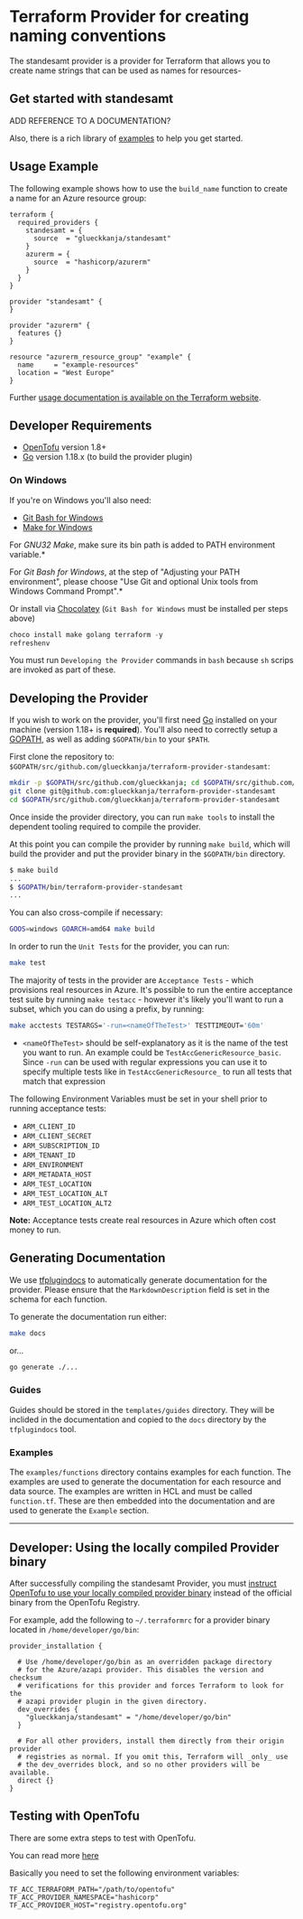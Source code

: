 # Terraform Provider for creating naming conventions

The standesamt provider is a provider for Terraform that allows you to create name strings that can be used as names for resources-  

## Get started with standesamt

ADD REFERENCE TO A DOCUMENTATION?

Also, there is a rich library of [examples](https://github.com/glueckkanja/terraform-provider-standesamt/tree/main/examples) to help you get started.

## Usage Example

The following example shows how to use the `build_name` function to create a name for an Azure resource group:

```hcl
terraform {
  required_providers {
    standesamt = {
      source  = "glueckkanja/standesamt"
    }
    azurerm = {
      source  = "hashicorp/azurerm"
    }
  }
}

provider "standesamt" {
}

provider "azurerm" {
  features {}
}

resource "azurerm_resource_group" "example" {
  name     = "example-resources"
  location = "West Europe"
}

```

Further [usage documentation is available on the Terraform website](https://registry.terraform.io/providers/glueckkanja/standesamt/latest/docs).

## Developer Requirements

* [OpenTofu](https://opentofu.org/docs/intro/install/) version 1.8+
* [Go](https://golang.org/doc/install) version 1.18.x (to build the provider plugin)

### On Windows

If you're on Windows you'll also need:

* [Git Bash for Windows](https://git-scm.com/download/win)
* [Make for Windows](http://gnuwin32.sourceforge.net/packages/make.htm)

For *GNU32 Make*, make sure its bin path is added to PATH environment variable.*

For *Git Bash for Windows*, at the step of "Adjusting your PATH environment", please choose "Use Git and optional Unix tools from Windows Command Prompt".*

Or install via [Chocolatey](https://chocolatey.org/install) (`Git Bash for Windows` must be installed per steps above)

```powershell
choco install make golang terraform -y
refreshenv
```

You must run `Developing the Provider` commands in `bash` because `sh` scrips are invoked as part of these.

## Developing the Provider

If you wish to work on the provider, you'll first need [Go](http://www.golang.org) installed on your machine (version 1.18+ is **required**). You'll also need to correctly setup a [GOPATH](http://golang.org/doc/code.html#GOPATH), as well as adding `$GOPATH/bin` to your `$PATH`.

First clone the repository to: `$GOPATH/src/github.com/glueckkanja/terraform-provider-standesamt`:

```sh
mkdir -p $GOPATH/src/github.com/glueckkanja; cd $GOPATH/src/github.com/glueckkanja
git clone git@github.com:glueckkanja/terraform-provider-standesamt
cd $GOPATH/src/github.com/glueckkanja/terraform-provider-standesamt
```

Once inside the provider directory, you can run `make tools` to install the dependent tooling required to compile the provider.

At this point you can compile the provider by running `make build`, which will build the provider and put the provider binary in the `$GOPATH/bin` directory.

```sh
$ make build
...
$ $GOPATH/bin/terraform-provider-standesamt
...
```

You can also cross-compile if necessary:

```sh
GOOS=windows GOARCH=amd64 make build
```

In order to run the `Unit Tests` for the provider, you can run:

```sh
make test
```

The majority of tests in the provider are `Acceptance Tests` - which provisions real resources in Azure. It's possible to run the entire acceptance test suite by running `make testacc` - however it's likely you'll want to run a subset, which you can do using a prefix, by running:

```sh
make acctests TESTARGS='-run=<nameOfTheTest>' TESTTIMEOUT='60m'
```

* `<nameOfTheTest>` should be self-explanatory as it is the name of the test you want to run. An example could be `TestAccGenericResource_basic`. Since `-run` can be used with regular expressions you can use it to specify multiple tests like in `TestAccGenericResource_` to run all tests that match that expression

The following Environment Variables must be set in your shell prior to running acceptance tests:

* `ARM_CLIENT_ID`
* `ARM_CLIENT_SECRET`
* `ARM_SUBSCRIPTION_ID`
* `ARM_TENANT_ID`
* `ARM_ENVIRONMENT`
* `ARM_METADATA_HOST`
* `ARM_TEST_LOCATION`
* `ARM_TEST_LOCATION_ALT`
* `ARM_TEST_LOCATION_ALT2`

**Note:** Acceptance tests create real resources in Azure which often cost money to run.

## Generating Documentation

We use [tfplugindocs](https://github.com/hashicorp/terraform-plugin-docs) to automatically generate documentation for the provider.
Please ensure that the `MarkdownDescription` field is set in the schema for each function.

To generate the documentation run either:

```sh
make docs
```

or...

```sh
go generate ./...
```

### Guides

Guides should be stored in the `templates/guides` directory. They will be inclided in the documentation and copied to the `docs` directory by the `tfplugindocs` tool.

### Examples

The `examples/functions` directory contains examples for each function. The examples are used to generate the documentation for each resource and data source. The examples are written in HCL and must be called `function.tf`. These are then embedded into the documentation and are used to generate the `Example` section.

---

## Developer: Using the locally compiled Provider binary

After successfully compiling the standesamt Provider, you must [instruct OpenTofu to use your locally compiled provider binary](https://www.terraform.io/docs/commands/cli-config.html#development-overrides-for-provider-developers) instead of the official binary from the OpenTofu Registry.

For example, add the following to `~/.terraformrc` for a provider binary located in `/home/developer/go/bin`:

```
provider_installation {

  # Use /home/developer/go/bin as an overridden package directory
  # for the Azure/azapi provider. This disables the version and checksum
  # verifications for this provider and forces Terraform to look for the
  # azapi provider plugin in the given directory.
  dev_overrides {
    "glueckkanja/standesamt" = "/home/developer/go/bin"
  }

  # For all other providers, install them directly from their origin provider
  # registries as normal. If you omit this, Terraform will _only_ use
  # the dev_overrides block, and so no other providers will be available.
  direct {}
}
```

## Testing with OpenTofu

There are some extra steps to test with OpenTofu. 

You can read more [here](https://github.com/orgs/opentofu/discussions/975)

Basically you need to set the following environment variables:

```shell
TF_ACC_TERRAFORM_PATH="/path/to/opentofu"
TF_ACC_PROVIDER_NAMESPACE="hashicorp"
TF_ACC_PROVIDER_HOST="registry.opentofu.org"
```
